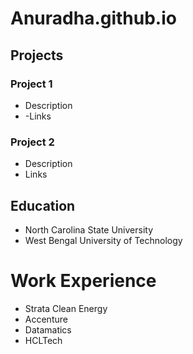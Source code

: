 # Anuradha.github.io
## Projects
### Project 1
- Description
- -Links

### Project 2
- Description
- Links

## Education
- North Carolina State University   
- West Bengal University of Technology

# Work Experience
- Strata Clean Energy
- Accenture
- Datamatics
- HCLTech
